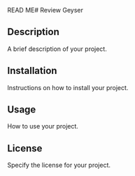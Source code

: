 READ ME# Review Geyser

## Description
A brief description of your project.

## Installation
Instructions on how to install your project.

## Usage
How to use your project.

## License
Specify the license for your project.